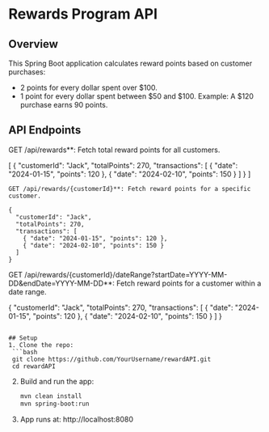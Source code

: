    

# Rewards Program API

## Overview
This Spring Boot application calculates reward points based on customer purchases:
- 2 points for every dollar spent over $100.
- 1 point for every dollar spent between $50 and $100.
Example: A $120 purchase earns 90 points.

## API Endpoints

GET /api/rewards**: Fetch total reward points for all customers.
 
  [
    {
      "customerId": "Jack",
      "totalPoints": 270,
      "transactions": [
        { "date": "2024-01-15", "points": 120 },
        { "date": "2024-02-10", "points": 150 }
      ]
    }
  ]
  ```
GET /api/rewards/{customerId}**: Fetch reward points for a specific customer.
  
  {
    "customerId": "Jack",
    "totalPoints": 270,
    "transactions": [
      { "date": "2024-01-15", "points": 120 },
      { "date": "2024-02-10", "points": 150 }
    ]
  }
  ```
GET /api/rewards/{customerId}/dateRange?startDate=YYYY-MM-DD&endDate=YYYY-MM-DD**: Fetch reward points for a customer within a date range.
 
  {
    "customerId": "Jack",
    "totalPoints": 270,
    "transactions": [
      { "date": "2024-01-15", "points": 120 },
      { "date": "2024-02-10", "points": 150 }
    ]
  }
  ```

## Setup
1. Clone the repo:
   ```bash
   git clone https://github.com/YourUsername/rewardAPI.git
   cd rewardAPI
   ```
2. Build and run the app:
   ```bash
   mvn clean install
   mvn spring-boot:run
   ```
3. App runs at: http://localhost:8080
